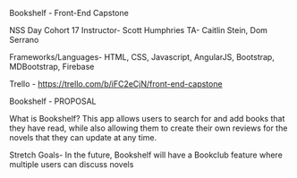Bookshelf - Front-End Capstone

NSS Day Cohort 17 Instructor- Scott Humphries TA- Caitlin Stein, Dom Serrano

Frameworks/Languages- HTML, CSS, Javascript, AngularJS, Bootstrap, MDBootstrap, Firebase

Trello - https://trello.com/b/iFC2eCjN/front-end-capstone

Bookshelf - PROPOSAL

What is Bookshelf? This app allows users to search for and add books that they have read, while also allowing them to create their own reviews for the novels that they can update at any time.

Stretch Goals- In the future, Bookshelf will have a Bookclub feature where multiple users can discuss novels
